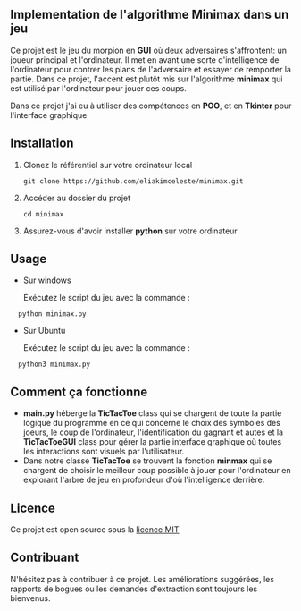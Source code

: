 ## Implementation de l'algorithme Minimax dans un jeu
Ce projet est le jeu du morpion  en __GUI__ où deux adversaires s'affrontent: un joueur principal et l'ordinateur. Il met en avant une sorte d'intelligence de l'ordinateur pour contrer les plans de l'adversaire et essayer de remporter la partie. Dans ce projet, l'accent est plutôt mis sur l'algorithme __minimax__ qui est utilisé par l'ordinateur pour jouer ces coups.

Dans ce projet j'ai eu à utiliser des compétences en **POO**, et en **Tkinter** pour l'interface graphique
<!--├──
├──
├──-->
## Installation
1. Clonez le référentiel sur votre ordinateur local
   ```
   git clone https://github.com/eliakimceleste/minimax.git
   ```
2. Accéder au dossier du projet
	 ```
   cd minimax
   ```
3. Assurez-vous d'avoir installer __python__ sur votre ordinateur
## Usage
- Sur windows
  
	Exécutez le script du jeu avec la commande :
```
  python minimax.py
```
- Sur Ubuntu
  
	Exécutez le script du jeu avec la commande :
```
  python3 minimax.py
```
## Comment ça fonctionne
- __main.py__ héberge la __TicTacToe__ class qui se chargent de toute la partie logique du programme en ce qui concerne le choix des symboles des joeurs, le coup de l'ordinateur, l'identification du gagnant et autes et la __TicTacToeGUI__ class pour gérer la partie interface graphique où toutes les interactions sont visuels par l'utilisateur.
- Dans notre classe __TicTacToe__ se trouvent la fonction __minmax__ qui se chargent de choisir le meilleur coup possible à jouer pour l'ordinateur en explorant l'arbre de jeu en profondeur d'où l'intelligence derrière.
## Licence
Ce projet est open source sous la [licence MIT](LICENSE)

## Contribuant
N'hésitez pas à contribuer à ce projet. Les améliorations suggérées, les rapports de bogues ou les demandes d'extraction sont toujours les bienvenus.
